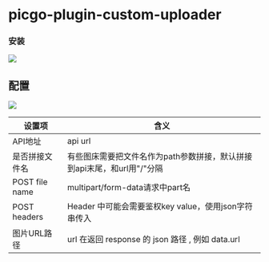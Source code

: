 # picgo-plugin-custom-uploader



### 安装

![](http://img-ys011.didistatic.com/static/mit/static/5025df13/20200702153209.png)

## 配置

![](http://img-ys011.didistatic.com/static/mit/static/0a6c4a21/20200702151551.png)

| 设置项         | 含义                                                         |
| -------------- | ------------------------------------------------------------ |
| API地址        | api url                                                      |
| 是否拼接文件名 | 有些图床需要把文件名作为path参数拼接，默认拼接到api末尾，和url用"/"分隔 |
| POST file name | multipart/form-data请求中part名                              |
| POST headers   | Header 中可能会需要鉴权key value，使用json字符串传入         |
| 图片URL路径    | url 在返回 response 的 json 路径 , 例如 data.url             |

